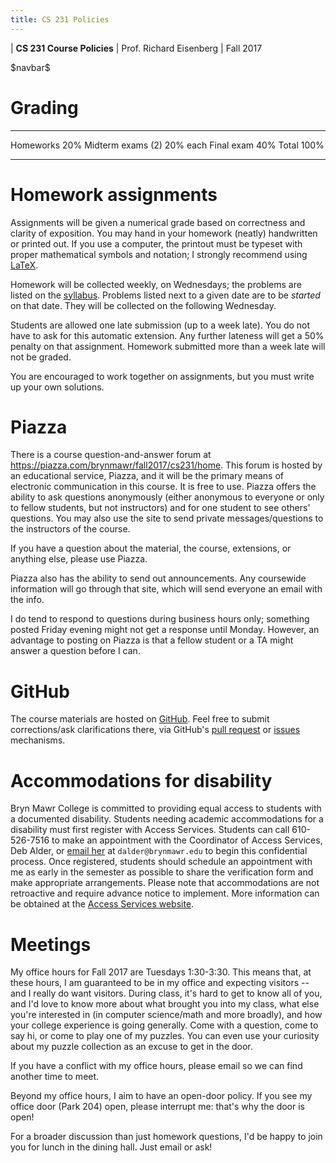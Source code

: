 ```yaml
---
title: CS 231 Policies
---
```


<div id="header">

| **CS 231 Course Policies**
| Prof. Richard Eisenberg
| Fall 2017

</div>

\$navbar\$

Grading
=======

<div id="grading_table">

----------------------   --------------
Homeworks                   20%
Midterm exams (2)           20% each
Final exam                  40%
<span class="strut" />
Total                       100%
----------------------   --------------

</div>

Homework assignments
====================

Assignments will be given a numerical grade based on correctness and clarity of exposition.
You may hand in your homework (neatly) handwritten or printed out. If you use a computer,
the printout must be typeset with proper mathematical symbols and notation; I strongly
recommend using [LaTeX](https://www.latex-project.org/).

Homework will be collected weekly, on Wednesdays; the problems are listed on the [syllabus](syllabus.html).
Problems listed next to a given date are to be *started* on that date. They will be
collected on the following Wednesday.

Students are allowed one late submission (up to a week late). You do not have to ask for this automatic extension.
Any further lateness will get a 50% penalty
on that assignment. Homework submitted more than a week late will not be graded.

You are encouraged to work together on assignments, but you must write up your own solutions.

Piazza
======

There is a course question-and-answer forum at
<https://piazza.com/brynmawr/fall2017/cs231/home>. This forum is hosted by an
educational service, Piazza, and it will be the primary means of electronic
communication in this course. It is free to use. Piazza offers the ability to ask
questions anonymously (either anonymous to everyone or only to fellow students, but not
instructors) and for one student to see others' questions. You may also use the
site to send private messages/questions to the instructors of the course.

If you have a question about the material, the course, extensions, or anything else,
please use Piazza.

Piazza also has the ability to send out announcements. Any coursewide information will
go through that site, which will send everyone an email with the info.

I do tend to respond to questions during business hours only; something posted Friday
evening might not get a response until Monday. However, an advantage to posting on
Piazza is that a fellow student or a TA might answer a question before I can.

GitHub
======

The course materials are hosted on [GitHub](https://github.com/goldfirere/cs231).
Feel free to submit corrections/ask clarifications there, via GitHub's [pull request](https://help.github.com/articles/about-pull-requests/)
or [issues](https://github.com/goldfirere/cs231/issues) mechanisms.

Accommodations for disability
=============================

Bryn Mawr College is committed to providing equal access to students with a
documented disability. Students needing academic accommodations for a
disability must first register with Access Services. Students can call
610-526-7516 to make an appointment with the Coordinator of Access Services,
Deb Alder, or [email her](mailto:dalder@brynmawr.edu) at `dalder@brynmawr.edu`
to begin this confidential process. Once registered, students should schedule
an appointment with me as early in the semester as possible to share the
verification form and make appropriate arrangements. Please note that
accommodations are not retroactive and require advance notice to implement.
More information can be obtained at the [Access Services
website](http://www.brynmawr.edu/access_services/).

Meetings
========

My office hours for Fall 2017 are Tuesdays 1:30-3:30.
This means that, at
these hours, I am guaranteed to be in my office and expecting visitors -- and
I really do want visitors. During class, it's hard to get to know all of you,
and I'd love to know more about what brought you into my class, what else
you're interested in (in computer science/math and more broadly), and how your
college experience is going generally. Come with a question, come to say hi,
or come to play one of my puzzles. You can even use your curiosity about my
puzzle collection as an excuse to get in the door.

If you have a conflict with my office hours, please email so we can find another
time to meet.

Beyond my office hours, I aim to have an open-door policy. If you see my
office door (Park 204) open, please interrupt me: that's why the door is
open!

For a broader discussion than just homework questions, I'd be happy to join
you for lunch in the dining hall. Just email or ask!

